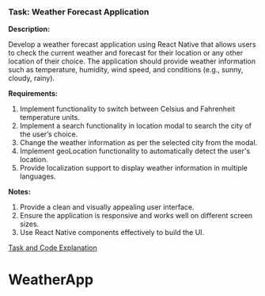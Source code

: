 ### Task: Weather Forecast Application

**Description:**

Develop a weather forecast application using React Native that allows users to check the current weather and forecast for their location or any other location of their choice. The application should provide weather information such as temperature, humidity, wind speed, and conditions (e.g., sunny, cloudy, rainy).

**Requirements:**

1. Implement functionality to switch between Celsius and Fahrenheit temperature units.
2. Implement a search functionality in location modal to search the city of the user’s choice.
3. Change the weather information as per the selected city from the modal.
4. Implement geoLocation functionality to automatically detect the user's location.
5. Provide localization support to display weather information in multiple languages.

**Notes:**

1. Provide a clean and visually appealing user interface.
2. Ensure the application is responsive and works well on different screen sizes.
3. Use React Native components effectively to build the UI.

[Task and Code Explanation](https://clip.enacton.com/l/3768bdfab1591746b6b9b988d9790e77)
# WeatherApp
